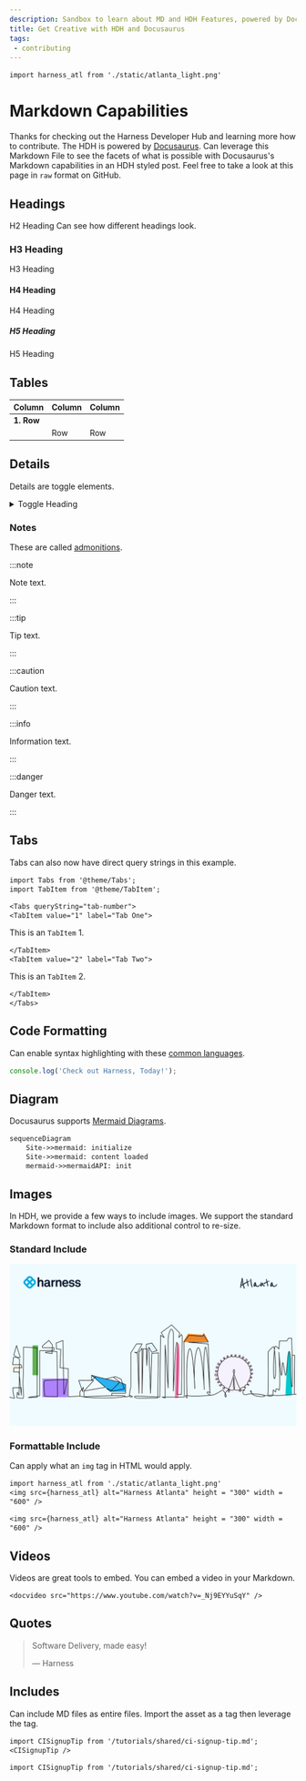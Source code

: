 ```yaml
---
description: Sandbox to learn about MD and HDH Features, powered by Docusaurus
title: Get Creative with HDH and Docusaurus
tags: 
 - contributing
---
```


```mdx-code-block
import harness_atl from './static/atlanta_light.png'
```

# Markdown Capabilities

Thanks for checking out the Harness Developer Hub and learning more how to contribute. The HDH is powered by [Docusaurus](https://docusaurus.io/). Can leverage this Markdown File to see the facets of what is possible with Docusaurus's Markdown capabilities in an HDH styled post. Feel free to take a look at this page in `raw` format on GitHub. 


## Headings
H2 Heading
Can see how different headings look. 

### H3 Heading
H3 Heading

#### H4 Heading
H4 Heading

##### H5 Heading
H5 Heading

## Tables

| Column       | Column | Column                                                                                                                                                              
| :------------------------------ | :------------------------------ | :------------------------------ | 
|**1. Row** | | |
|| Row | Row |

	
## Details
Details are toggle elements. 

<details>
  <summary>Toggle Heading</summary>
  <div>
    <div>This is the detailed content</div>
    <br/>
    <details>
      <summary>
        Nested Toggle
      </summary>
      <div>
       This is the nested detailed content
      </div>
    </details>
  </div>
</details>

### Notes

These are called [admonitions](https://docusaurus.io/docs/markdown-features/admonitions).

:::note

Note text.

:::

:::tip

Tip text.

:::

:::caution

Caution text.

:::

:::info

Information text.

:::

:::danger

Danger text.

:::

## Tabs
Tabs can also now have direct query strings in this example.


```mdx-code-block
import Tabs from '@theme/Tabs';
import TabItem from '@theme/TabItem';
```

```mdx-code-block
<Tabs queryString="tab-number">
<TabItem value="1" label="Tab One">
```

This is an `TabItem` 1.

```mdx-code-block
</TabItem>
<TabItem value="2" label="Tab Two">
```

This is an `TabItem` 2.

```mdx-code-block
</TabItem>
</Tabs>
```

## Code Formatting
Can enable syntax highlighting with these [common languages](https://github.com/FormidableLabs/prism-react-renderer/blob/master/src/vendor/prism/includeLangs.js). 

```js
console.log('Check out Harness, Today!');
```

## Diagram

Docusaurus supports [Mermaid Diagrams](https://mermaid.js.org/config/configuration.html). 

```mermaid
sequenceDiagram
	Site->>mermaid: initialize
	Site->>mermaid: content loaded
	mermaid->>mermaidAPI: init
```

## Images
In HDH, we provide a few ways to include images. We support the standard Markdown format to include also additional control to re-size. 

### Standard Include
![Harness Atlanta Background](static/atlanta_light.png)

### Formattable Include
Can apply what an `img` tag in HTML would apply. 

```
import harness_atl from './static/atlanta_light.png'
<img src={harness_atl} alt="Harness Atlanta" height = "300" width = "600" />

```

```mdx-code-block
<img src={harness_atl} alt="Harness Atlanta" height = "300" width = "600" />
```

## Videos	

Videos are great tools to embed. You can embed a video in your Markdown.

```
<docvideo src="https://www.youtube.com/watch?v=_Nj9EYYuSqY" />
```


<docvideo src="https://www.youtube.com/watch?v=_Nj9EYYuSqY" />

## Quotes
> Software Delivery, made easy!
>
> — Harness

## Includes
Can include MD files as entire files. Import the asset as a tag then
leverage the tag. 

```
import CISignupTip from '/tutorials/shared/ci-signup-tip.md';
<CISignupTip />
```


```mdx-code-block
import CISignupTip from '/tutorials/shared/ci-signup-tip.md';
```

<CISignupTip />

